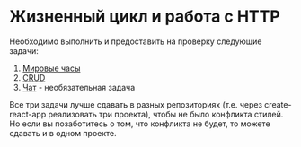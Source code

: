 Жизненный цикл и работа с HTTP
===

Необходимо выполнить и предоставить на проверку следующие задачи:

1. [Мировые часы](https://github.com/netology-code/ra16-homeworks/blob/master/lifecycle-http/watches)
1. [CRUD](https://github.com/netology-code/ra16-homeworks/blob/master/lifecycle-http/crud)
1. [Чат](https://github.com/netology-code/ra16-homeworks/blob/master/lifecycle-http/chat) - необязательная задача

Все три задачи лучше сдавать в разных репозиториях (т.е. через create-react-app реализовать три проекта), чтобы не было конфликта стилей. Но если вы позаботитесь о том, что конфликта не будет, то можете сдавать и в одном проекте.